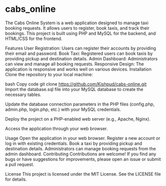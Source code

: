 # cabs_online
The Cabs Online System is a web application designed to manage taxi booking requests. It allows users to register, book taxis, and track their bookings. This project is built using PHP and MySQL for the backend, and HTML/CSS for the frontend.

Features
User Registration: Users can register their accounts by providing their email and password.
Book Taxi: Registered users can book taxis by providing pickup and destination details.
Admin Dashboard: Administrators can view and manage all booking requests.
Responsive Design: The application is responsive and works well on various devices.
Installation
Clone the repository to your local machine:

bash
Copy code
git clone https://github.com/Kishpud/cabs-online.git
Import the database.sql file into your MySQL database to create the necessary tables.

Update the database connection parameters in the PHP files (config.php, admin.php, login.php, etc.) with your MySQL credentials.

Deploy the project on a PHP-enabled web server (e.g., Apache, Nginx).

Access the application through your web browser.

Usage
Open the application in your web browser.
Register a new account or log in with existing credentials.
Book a taxi by providing pickup and destination details.
Administrators can manage booking requests from the admin dashboard.
Contributing
Contributions are welcome! If you find any bugs or have suggestions for improvements, please open an issue or submit a pull request.

License
This project is licensed under the MIT License. See the LICENSE file for details.

